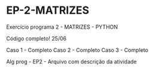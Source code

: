 # EP-2-MATRIZES
Exercício programa 2 - MATRIZES - PYTHON

Código completo!
25/06

Caso 1 - Completo
Caso 2 - Completo
Caso 3 - Completo

Alg prog - EP2 - Arquivo com descrição da atividade 
                                                    
